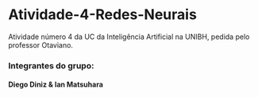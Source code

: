 # Atividade-4-Redes-Neurais
Atividade número 4 da UC da Inteligência Artificial na UNIBH, pedida pelo professor Otaviano. 




### Integrantes do grupo:

#### Diego Diniz & Ian Matsuhara
